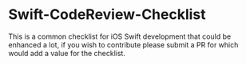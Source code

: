 # Swift-CodeReview-Checklist

This is a common checklist for iOS Swift development that could be enhanced a lot, if you wish to contribute please submit a PR for which would add a value for the checklist.
